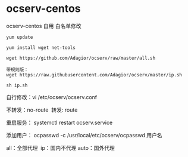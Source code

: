# ocserv-centos
ocserv-centos 自用
白名单修改
```
yum update

yum install wget net-tools

wget https://github.com/Adagior/ocserv/raw/master/all.sh

带规则版：
wget https://raw.githubusercontent.com/Adagior/ocserv/master/ip.sh

sh ip.sh
```
自行修改：vi /etc/ocserv/ocserv.conf

不转发：no-route  转发: route

重启服务： systemctl restart ocserv.service

添加用户： ocpasswd -c /usr/local/etc/ocserv/ocpasswd 用户名


all：全部代理  ip：国内不代理 auto：国外代理

